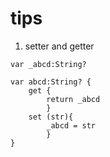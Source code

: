 #  tips
1. setter and getter

```
var _abcd:String?

var abcd:String? {
    get {
        return _abcd
        }
    set (str){
        _abcd = str
        }
}
```

